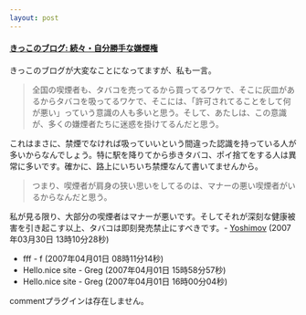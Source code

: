 ```yaml
---
layout: post
---
```

<h4><a href="http://kikko.cocolog-nifty.com/kikko/2007/03/post_6049.html">きっこのブログ: 続々・自分勝手な嫌煙権</a></h4>
<p>きっこのブログが大変なことになってますが、私も一言。<blockquote><p>全国の喫煙者も、タバコを売ってるから買ってるワケで、そこに灰皿があるからタバコを吸ってるワケで、そこには、「許可されてることをして何が悪い」っていう意識の人も多いと思う。そして、あたしは、この意識が、多くの嫌煙者たちに迷惑を掛けてるんだと思う。</p>
</blockquote>
これはまさに、禁煙でなければ吸っていいという間違った認識を持っている人が多いからなんでしょう。特に駅を降りてから歩きタバコ、ポイ捨てをする人は異常に多いです。確かに、路上にいちいち禁煙なんて書いてませんから。<blockquote><p>つまり、喫煙者が肩身の狭い思いをしてるのは、マナーの悪い喫煙者がいるからなんだと思う。</p>
</blockquote>
私が見る限り、大部分の喫煙者はマナーが悪いです。そしてそれが深刻な健康被害を引き起こす以上、タバコは即刻発売禁止にすべきです。- <a href="/?page=Yoshimov" class="wikipage">Yoshimov</a> (2007年03月30日 13時10分28秒)</p>
<ul>
<li>fff - f (2007年04月01日 08時11分14秒)</li>
<li>Hello.nice site - Greg (2007年04月01日 15時58分57秒)</li>
<li>Hello.nice site - Greg (2007年04月01日 16時00分04秒)</li>
</ul>
<p><span class="error">commentプラグインは存在しません。</span> </p>
